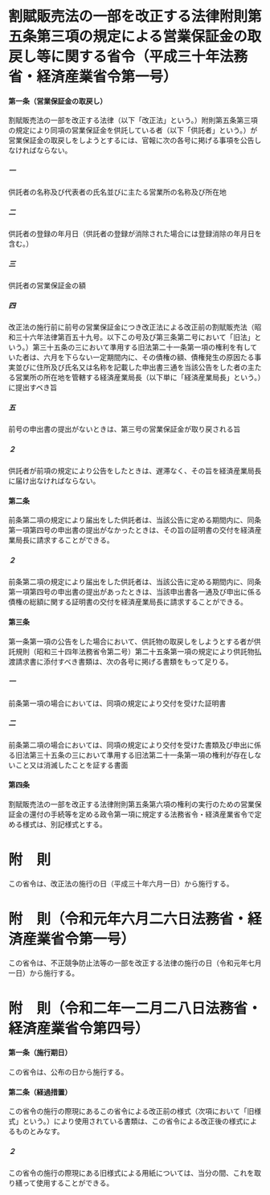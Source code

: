 # 割賦販売法の一部を改正する法律附則第五条第三項の規定による営業保証金の取戻し等に関する省令（平成三十年法務省・経済産業省令第一号）
#### 第一条（営業保証金の取戻し）
割賦販売法の一部を改正する法律（以下「改正法」という。）附則第五条第三項の規定により同項の営業保証金を供託している者（以下「供託者」という。）が営業保証金の取戻しをしようとするには、官報に次の各号に掲げる事項を公告しなければならない。
##### 一
供託者の名称及び代表者の氏名並びに主たる営業所の名称及び所在地
##### 二
供託者の登録の年月日（供託者の登録が消除された場合には登録消除の年月日を含む。）
##### 三
供託者の営業保証金の額
##### 四
改正法の施行前に前号の営業保証金につき改正法による改正前の割賦販売法（昭和三十六年法律第百五十九号。以下この号及び第三条第二号において「旧法」という。）第三十五条の三において準用する旧法第二十一条第一項の権利を有していた者は、六月を下らない一定期間内に、その債権の額、債権発生の原因たる事実並びに住所及び氏名又は名称を記載した申出書三通を当該公告をした者の主たる営業所の所在地を管轄する経済産業局長（以下単に「経済産業局長」という。）に提出すベき旨
##### 五
前号の申出書の提出がないときは、第三号の営業保証金が取り戻される旨
##### ２
供託者が前項の規定により公告をしたときは、遅滞なく、その旨を経済産業局長に届け出なければならない。
#### 第二条
前条第二項の規定により届出をした供託者は、当該公告に定める期間内に、同条第一項第四号の申出書の提出がなかったときは、その旨の証明書の交付を経済産業局長に請求することができる。
##### ２
前条第二項の規定により届出をした供託者は、当該公告に定める期間内に、同条第一項第四号の申出書の提出があったときは、当該申出書各一通及び申出に係る債権の総額に関する証明書の交付を経済産業局長に請求することができる。
#### 第三条
第一条第一項の公告をした場合において、供託物の取戻しをしようとする者が供託規則（昭和三十四年法務省令第二号）第二十五条第一項の規定により供託物払渡請求書に添付すべき書類は、次の各号に掲げる書類をもって足りる。
##### 一
前条第一項の場合においては、同項の規定により交付を受けた証明書
##### 二
前条第二項の場合においては、同項の規定により交付を受けた書類及び申出に係る旧法第三十五条の三において準用する旧法第二十一条第一項の権利が存在しないこと又は消滅したことを証する書面
#### 第四条
割賦販売法の一部を改正する法律附則第五条第六項の権利の実行のための営業保証金の還付の手続等を定める政令第一項に規定する法務省令・経済産業省令で定める様式は、別記様式とする。
# 附　則
この省令は、改正法の施行の日（平成三十年六月一日）から施行する。
# 附　則（令和元年六月二六日法務省・経済産業省令第一号）
この省令は、不正競争防止法等の一部を改正する法律の施行の日（令和元年七月一日）から施行する。
# 附　則（令和二年一二月二八日法務省・経済産業省令第四号）
#### 第一条（施行期日）
この省令は、公布の日から施行する。
#### 第二条（経過措置）
この省令の施行の際現にあるこの省令による改正前の様式（次項において「旧様式」という。）により使用されている書類は、この省令による改正後の様式によるものとみなす。
##### ２
この省令の施行の際現にある旧様式による用紙については、当分の間、これを取り繕って使用することができる。
